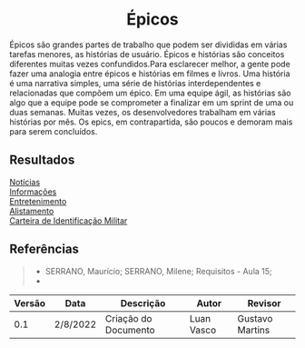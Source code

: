# <center> Épicos

Épicos são grandes partes de trabalho que podem ser divididas em várias tarefas menores, as histórias de usuário.
Épicos e histórias são conceitos diferentes muitas vezes confundidos.Para esclarecer melhor, a gente pode fazer uma analogia entre épicos e histórias em filmes e livros.
Uma história é uma narrativa simples, uma série de histórias interdependentes e relacionadas que compõem um épico.
Em uma equipe ágil, as histórias são algo que a equipe pode se comprometer a finalizar em um sprint de uma ou duas semanas. Muitas vezes, os desenvolvedores trabalham em várias histórias por mês. Os epics, em contrapartida, são poucos e demoram mais para serem concluídos.

## Resultados

[Notícias](/noticias.md)<br>
[Informações](/informacoes.md)<br>
[Entretenimento](/entretenimento.md)<br>
[Alistamento](/alistamento.md)<br>
[Carteira de Identificação Militar](/carteira.md)<br>
  
  ## Referências
> - SERRANO, Maurício; SERRANO, Milene; Requisitos - Aula 15;
> - 
  
| Versão | Data | Descrição | Autor | Revisor |
|--------|------|-------|-----------| ------- |
| 0.1 | 2/8/2022 | Criação do Documento | Luan Vasco| Gustavo Martins |

